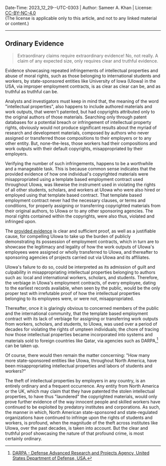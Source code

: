 Date-Time: 2023_12_29--UTC-0303 | Author: Sameer A. Khan | License: [CC-BY-NC-4.0](https://creativecommons.org/licenses/by-nc/4.0/deed.en) <br/>(The license is applicable only to this article, and not to any linked material or content.)

---
## Ordinary Evidence

>Extraordinary claims require extraordinary evidence! No, not really. A claim of any expected size, only requires clear and truthful evidence.  

Evidence showcasing repeated infringements of intellectual properties and abuse of moral rights, such as those belonging to international students and workers, by state-sponsored entities like University of Iowa (UIowa) in the USA, via improper employment contracts, is as clear as clear can be, and as truthful as truthful can be. 

Analysts and investigators must keep in mind that, the meaning of the word "intellectual properties", also happens to include authored materials and work outputs, that weren't patented, but had copyrights attributed only to the original authors of those materials. Searching only through patent databases for a potential breach or infringement of intellectual property rights, obviously would not produce significant results about the myriad of research and development materials, composed by authors who never assigned or transferred those compositions to their employers or to any other entity. But, none-the-less, those workers had their compositions and work outputs with their default copyrights, misappropriated by their employers. 

Verifying the number of such infringements, happens to be a worthwhile and a manageable task. This is because common sense indicates that the provided evidence of how one individual's copyrighted materials were misappropriated using a template based employment contract used throughout UIowa, was likewise the instrument used in violating the rights of all other students, scholars, and workers at UIowa who were also hired or employed using that template based contract. That template based employment contract never had the necessary clauses, or terms and conditions, for properly assigning or transferring copyrighted materials from their original authors, to UIowa or to any other sponsoring agencies. The moral rights contained within the copyrights, were also thus, violated and infringed upon.  

The [provided evidence](https://github.com/true-hindsight/long-overdue-justice/tree/main/reference/files) is clear and sufficient proof, as well as a justifiable cause, for compelling UIowa to take up the burden of publicly demonstrating its possession of employment contracts, which in turn are to showcase the legitimacy and legality of how the work outputs of UIowa's employees were assigned or wholly transferred to UIowa, and thereafter to sponsoring agencies of projects carried out via UIowa and its affiliates. 

UIowa's failure to do so, could be interpreted as its admission of guilt and culpability in misappropriating intellectual properties belonging to authors such as: local and international workers, scholars, and students. Therefore, the verbiage in UIowa's employment contracts, of every employee, dating to the earliest records available, when seen by the public, would be the only proper test with irrefutable proof of how the intellectual properties belonging to its employees were, or were not, misappropriated. 

Thereafter, once it is glaringly obvious to concerned members of the public and the international community, that the template based employment contract with its lack of verbiage for assigning or transferring work outputs from workers, scholars, and students, to UIowa, was used over a period of decades for violating the rights of umpteen individuals; the chore of tracing how those intellectual properties became incorporated into systems and materials sold to foreign countries like Qatar, via agencies such as DARPA,[^1] can be taken up. 

Of course, there would then remain the matter concerning: "How many more state-sponsored entities like UIowa, throughout North America, have been misappropriating intellectual properties and labors of students and workers?" 

The theft of intellectual properties by employers in any country, is an entirely ordinary and a frequent occurrence. Any entity from North America or the UK, which may claim that they have patented the stolen intellectual properties, to have thus "laundered" the copyrighted materials, would only prove further evidence of the way innocent people and skilled workers have continued to be exploited by predatory institutes and corporations. As such, the manner in which, North American state-sponsored and state-regulated organizations have continued to infringe upon the rights of students and workers, is profound, when the magnitude of the theft across institutes like UIowa, over the past decades, is taken into account. But the clear and truthful proof showcasing the nature of that profound crime, is most certainly ordinary. 


[^1]: [DARPA - Defense Advanced Research and Projects Agency, United States Department of Defense, USA.](https://en.wikipedia.org/wiki/DARPA) 